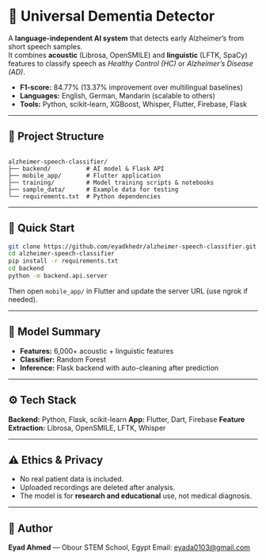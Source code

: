 # 🧠 Universal Dementia Detector

A **language-independent AI system** that detects early Alzheimer’s from short speech samples.  
It combines **acoustic** (Librosa, OpenSMILE) and **linguistic** (LFTK, SpaCy) features to classify speech as *Healthy Control (HC)* or *Alzheimer’s Disease (AD)*.

- **F1-score:** 84.77% (13.37% improvement over multilingual baselines)  
- **Languages:** English, German, Mandarin (scalable to others)  
- **Tools:** Python, scikit-learn, XGBoost, Whisper, Flutter, Firebase, Flask

---

## 📂 Project Structure
```

alzheimer-speech-classifier/
├── backend/          # AI model & Flask API
├── mobile_app/       # Flutter application
├── training/         # Model training scripts & notebooks
├── sample_data/      # Example data for testing
└── requirements.txt  # Python dependencies

````

---

## 🚀 Quick Start
```bash
git clone https://github.com/eyadkhedr/alzheimer-speech-classifier.git
cd alzheimer-speech-classifier
pip install -r requirements.txt
cd backend
python -m backend.api.server
````

Then open `mobile_app/` in Flutter and update the server URL (use ngrok if needed).

---

## 🧩 Model Summary

* **Features:** 6,000+ acoustic + linguistic features
* **Classifier:** Random Forest
* **Inference:** Flask backend with auto-cleaning after prediction

---

## ⚙️ Tech Stack

**Backend:** Python, Flask, scikit-learn
**App:** Flutter, Dart, Firebase
**Feature Extraction:** Librosa, OpenSMILE, LFTK, Whisper

---

## ⚠️ Ethics & Privacy

* No real patient data is included.
* Uploaded recordings are deleted after analysis.
* The model is for **research and educational** use, not medical diagnosis.

---

## 👤 Author

**Eyad Ahmed** — Obour STEM School, Egypt
Email: [eyada0103@gmail.com](mailto:eyada0103@gmail.com)
